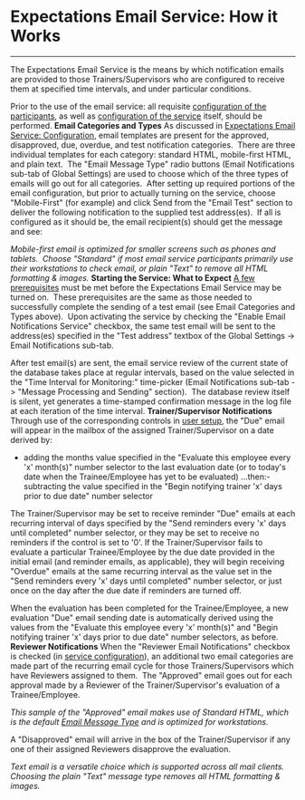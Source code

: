# Expectations Email Service: How it Works 
---

The Expectations Email Service is the means by which notification emails are provided to those Trainers/Supervisors who are configured to receive them at specified time intervals, and under particular conditions.

Prior to the use of the email service: all requisite [configuration of the participants](<emailbuslog.md>), as well as [configuration of the service](<emailinfra.md>) itself, should be performed.
**Email Categories and Types**
As discussed in [Expectations Email Service: Configuration](<emailinfra.md>), email templates are present for the approved, disapproved, due, overdue, and test notification categories.&nbsp; There are three individual templates for each category: standard HTML, mobile-first HTML, and plain text.&nbsp; The "Email Message Type" radio buttons (Email Notifications sub-tab of Global Settings) are used to choose which of the three types of emails will go out for all categories.&nbsp; After setting up required portions of the email configuration, but prior to actually turning on the service, choose "Mobile-First" (for example) and click Send from the "Email Test" section to deliver the following notification to the supplied test address(es).&nbsp; If all is configured as it should be, the email recipient(s) should get the message and see:

*Mobile-first email is optimized for smaller screens such as phones and tablets.&nbsp; Choose "Standard" if most email service participants primarily use their workstations to check email, or plain "Text" to remove all HTML formatting & images.*
**Starting the Service: What to Expect**
[A few prerequisites](<emailinfra.md>) must be met before the Expectations Email Service may be turned on.&nbsp; These prerequisites are the same as those needed to successfully complete the sending of a test email (see Email Categories and Types above).&nbsp; Upon activating the service by checking the "Enable Email Notifications Service" checkbox, the same test email will be sent to the address(es) specified in the "Test address" textbox of the Global Settings -&gt; Email Notifications sub-tab.

After test email(s) are sent, the email service review of the current state of the database takes place at regular intervals, based on the value selected in the "Time Interval for Monitoring:" time-picker (Email Notifications sub-tab -&gt; "Message Processing and Sending" section).&nbsp; The database review itself is silent, yet generates a time-stamped confirmation message in the log file at each iteration of the time interval.
**Trainer/Supervisor Notifications**
Through use of the corresponding controls in [user setup](<emailbuslog.md>), the "Due" email will appear in the mailbox of the assigned Trainer/Supervisor on a date derived by:

- adding the months value specified in the "Evaluate this employee every 'x' month(s)" number selector to the last evaluation date (or to today's date when the Trainee/Employee has yet to be evaluated)
...then:- subtracting the value specified in the "Begin notifying trainer 'x' days prior to due date" number selector

The Trainer/Supervisor may be set to receive reminder "Due" emails at each recurring interval of days specified by the "Send reminders every 'x' days until completed" number selector, or they may be set to receive no reminders if the control is set to '0'.
If the Trainer/Supervisor fails to evaluate a particular Trainee/Employee by the due date provided in the initial email (and reminder emails, as applicable), they will begin receiving "Overdue" emails at the same recurring interval as the value set in the "Send reminders every 'x' days until completed" number selector, or just once on the day after the due date if reminders are turned off.

When the evaluation has been completed for the Trainee/Employee, a new evaluation "Due" email sending date is automatically derived using the values from the "Evaluate this employee every 'x' month(s)" and "Begin notifying trainer 'x' days prior to due date" number selectors, as before.
**Reviewer Notifications**
When the "Reviewer Email Notifications" checkbox is checked (in [service configuration](<emailinfra.md>)), an additional two email categories are made part of the recurring email cycle for those Trainers/Supervisors which have Reviewers assigned to them.&nbsp; The "Approved" email goes out for each approval made by a Reviewer of the Trainer/Supervisor's evaluation of a Trainee/Employee.

*This sample of the "Approved" email makes use of Standard HTML, which is the default [Email Message Type](<emailinfra.md>) and is optimized for workstations.*

A "Disapproved" email will arrive in the box of the Trainer/Supervisor if any one of their assigned Reviewers disapprove the evaluation.

*Text email is a versatile choice which is supported across all mail clients.&nbsp; Choosing the plain "Text" message type removes all HTML formatting & images.*
